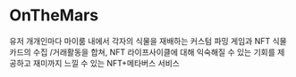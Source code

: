 # OnTheMars
유저 개개인마다 마이룸 내에서 각자의 식물을 재배하는 커스텀 파밍 게임과 NFT 식물 카드의 수집 /거래활동을 합쳐, NFT 라이프사이클에 대해 익숙해질 수 있는 기회를 제공하고 재미까지 느낄 수 있는 NFT+메타버스 서비스
